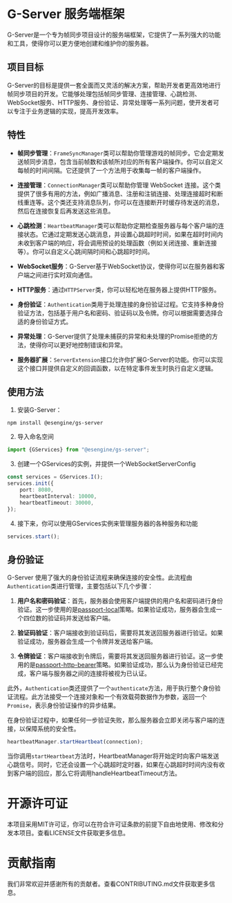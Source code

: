 # G-Server 服务端框架

G-Server是一个专为帧同步项目设计的服务端框架，它提供了一系列强大的功能和工具，使得你可以更方便地创建和维护你的服务器。

## 项目目标

G-Server的目标是提供一套全面而又灵活的解决方案，帮助开发者更高效地进行帧同步项目的开发。它能够处理包括帧同步管理、连接管理、心跳检测、WebSocket服务、HTTP服务、身份验证、异常处理等一系列问题，使开发者可以专注于业务逻辑的实现，提高开发效率。

## 特性

- **帧同步管理**：`FrameSyncManager`类可以帮助你管理游戏的帧同步。它会定期发送帧同步消息，包含当前帧数和该帧所对应的所有客户端操作。你可以自定义每帧的时间间隔。它还提供了一个方法用于收集每一帧的客户端操作。

- **连接管理**：`ConnectionManager`类可以帮助你管理 WebSocket 连接。这个类提供了很多有用的方法，例如广播消息、注册和注销连接、处理连接超时和断线重连等。这个类还支持消息队列，你可以在连接断开时缓存待发送的消息，然后在连接恢复后再发送这些消息。

- **心跳检测**：`HeartbeatManager`类可以帮助你定期检查服务器与每个客户端的连接状态。它通过定期发送心跳消息，并设置心跳超时时间，如果在超时时间内未收到客户端的响应，将会调用预设的处理函数（例如关闭连接、重新连接等）。你可以自定义心跳间隔时间和心跳超时时间。

- **WebSocket服务**：G-Server基于WebSocket协议，使得你可以在服务器和客户端之间进行实时双向通信。

- **HTTP服务**：通过`HTTPServer`类，你可以轻松地在服务器上提供HTTP服务。

- **身份验证**：`Authentication`类用于处理连接的身份验证过程。它支持多种身份验证方法，包括基于用户名和密码、验证码以及令牌。你可以根据需要选择合适的身份验证方式。

- **异常处理**：G-Server提供了处理未捕获的异常和未处理的Promise拒绝的方法，使得你可以更好地控制错误和异常。

- **服务器扩展**：`ServerExtension`接口允许你扩展G-Server的功能。你可以实现这个接口并提供自定义的回调函数，以在特定事件发生时执行自定义逻辑。

## 使用方法

1. 安装G-Server：
```
npm install @esengine/gs-server
```

2. 导入命名空间
```ts
import {GServices} from "@esengine/gs-server";
```

3. 创建一个GServices的实例，并提供一个WebSocketServerConfig

```ts
const services = GServices.I();
services.init({
    port: 8080,
    heartbeatInterval: 10000,
    heartbeatTimeout: 30000,
});
```

4. 接下来，你可以使用GServices实例来管理服务器的各种服务和功能

```ts
services.start();
```

## 身份验证

G-Server 使用了强大的身份验证流程来确保连接的安全性。此流程由`Authentication`类进行管理，主要包括以下几个步骤：

1. **用户名和密码验证**：首先，服务器会使用客户端提供的用户名和密码进行身份验证。这一步使用的是[passport-local](https://www.npmjs.com/package/passport-local)策略。如果验证成功，服务器会生成一个四位数的验证码并发送给客户端。

2. **验证码验证**：客户端接收到验证码后，需要将其发送回服务器进行验证。如果验证成功，服务器会生成一个令牌并发送给客户端。

3. **令牌验证**：客户端接收到令牌后，需要将其发送回服务器进行验证。这一步使用的是[passport-http-bearer](https://www.npmjs.com/package/passport-http-bearer)策略。如果验证成功，那么认为身份验证已经完成，客户端与服务器之间的连接将被视为已认证。

此外，`Authentication`类还提供了一个`authenticate`方法，用于执行整个身份验证流程。此方法接受一个连接对象和一个有效载荷数据作为参数，返回一个`Promise`，表示身份验证操作的异步结果。

在身份验证过程中，如果任何一步验证失败，那么服务器会立即关闭与客户端的连接，以保障系统的安全性。


```ts
heartbeatManager.startHeartbeat(connection);
```
当你调用`startHeartbeat`方法时，HeartbeatManager将开始定时向客户端发送心跳信号。同时，它还会设置一个心跳超时定时器，如果在心跳超时时间内没有收到客户端的回应，那么它将调用handleHeartbeatTimeout方法。

# 开源许可证
本项目采用MIT许可证，你可以在符合许可证条款的前提下自由地使用、修改和分发本项目。查看LICENSE文件获取更多信息。

# 贡献指南
我们非常欢迎并感谢所有的贡献者。查看CONTRIBUTING.md文件获取更多信息。